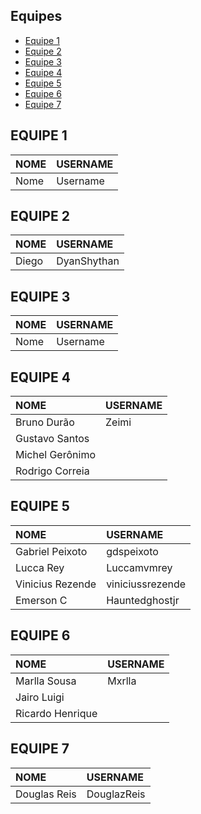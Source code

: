 <h2>Equipes</h2>
<ul>
    <li><a href="#equipe-1">Equipe 1</a></li>
    <li><a href="#equipe-2">Equipe 2</a></li>
    <li><a href="#equipe-3">Equipe 3</a></li>
    <li><a href="#equipe-4">Equipe 4</a></li>
    <li><a href="#equipe-5">Equipe 5</a></li>
    <li><a href="#equipe-6">Equipe 6</a></li>
    <li><a href="#equipe-7">Equipe 7</a></li>
</ul>

<h2 id="#eqp1">EQUIPE 1</h2>

| NOME | USERNAME
|:-------|:-------|
| Nome | Username |

<h2 id="#eqp2">EQUIPE 2</h2>

| NOME | USERNAME
|:-------|:-------|
| Diego| DyanShythan |

<h2 id="#eqp3">EQUIPE 3</h2>

| NOME | USERNAME
|:-------|:-------|
| Nome | Username |

<h2 id="#eqp4">EQUIPE 4</h2>

| NOME | USERNAME
|:-------|:-------|
|Bruno Durão| Zeimi |
|Gustavo Santos| |
|Michel Gerônimo| |
|Rodrigo Correia| |

<h2 id="#eqp5">EQUIPE 5</h2>

| NOME | USERNAME
|:-------|:-------|
| Gabriel Peixoto | gdspeixoto |
| Lucca Rey | Luccamvmrey | 
| Vinicius Rezende | viniciussrezende |
| Emerson C | Hauntedghostjr |


<h2 id="#eqp6">EQUIPE 6</h2>

| NOME | USERNAME
|:-------|:-------|
|Marlla Sousa| Mxrlla|
|Jairo Luigi| |
|Ricardo Henrique| |


<h2 id="#eqp7">EQUIPE 7</h2>

| NOME | USERNAME
|:-------|:-------|
| Douglas Reis | DouglazReis |
